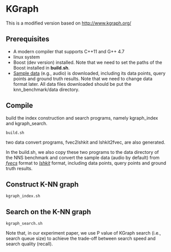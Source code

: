 # KGraph

This is a modified version based on http://www.kgraph.org/

## Prerequisites
- A modern compiler that supports C++11 and G++ 4.7
- linux system 
- Boost (dev version) installed. Note that we need to set the paths of the Boost installed in **build.sh**.
- [Sample data](https://github.com/DBWangGroupUNSW/nns_benchmark/tree/master/data) (e.g., audio) is downloaded, including its data points, query points and ground truth results. Note that we need to change data format later. All data files downloaded should be put the knn_benchmark/data directory.
 
## Compile 

build the index construction and search programs, namely kgraph_index and kgraph_search.

```
build.sh
```
two data convert programs, fvec2lshkit and lshkit2fvec, are also generated.

In the build.sh, we also copy these two programs to the data directory of the NNS benchmark and 
convert the sample data (audio by default) from [*fvecs*](http://corpus-texmex.irisa.fr/) format to [*lshkit*](http://www.kgraph.org/index.php?n=Main.LshkitFormat) format, including data points, query points and ground truth results.

## Construct K-NN graph 

```
kgraph_index.sh
```

## Search on the K-NN graph

```
kgraph_search.sh
```
Note that, in our experiment paper, we use P value of KGraph search (i.e., search queue size) to achieve the trade-off between search speed and search quality (recall).


